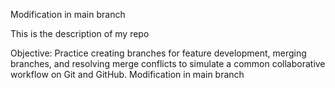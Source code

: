 Modification in main branch

This is the description of my repo

Objective: Practice creating branches for feature development, merging branches, and resolving merge conflicts to simulate a common collaborative workflow on Git and GitHub.
Modification in main branch
